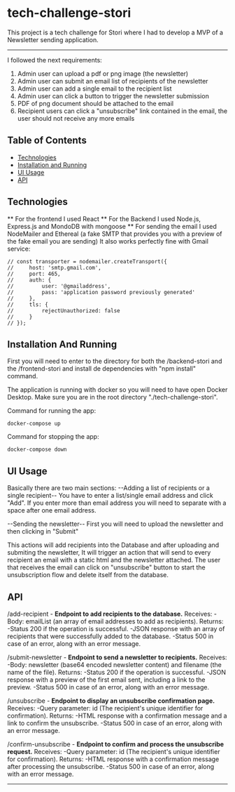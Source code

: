 # tech-challenge-stori

This project is a tech challenge for Stori where I had to develop a MVP of a Newsletter sending application.
***
I followed the next requirements: 

1. Admin user can upload a pdf or png image (the newsletter)
2. Admin user can submit an email list of recipients of the newsletter
3. Admin user can add a single email to the recipient list
4. Admin user can click a button to trigger the newsletter submission
5. PDF of png document should be attached to the email
6. Recipient users can click a "unsubscribe" link contained in the email, the user should not receive
any more emails

## Table of Contents
- [Technologies](#technologies)
- [Installation and Running](#installation)
- [UI Usage](#usage)
- [API](#api)

## Technologies
** For the frontend I used React
** For the Backend I used Node.js, Express.js and MondoDB with mongoose
** For sending the email I used NodeMailer and Ethereal (a fake SMTP that provides you with a preview of the fake email you are sending)
It also works perfectly fine with Gmail service:

    // const transporter = nodemailer.createTransport({
    //     host: 'smtp.gmail.com',
    //     port: 465,
    //     auth: {
    //         user: '@gmailaddress',
    //         pass: 'application password previously generated'
    //     },
    //     tls: {
    //         rejectUnauthorized: false
    //     }
    // });

## Installation And Running

First you will need to enter to the directory for both the /backend-stori and the /frontend-stori and install de dependencies with "npm install" command.

The application is running with docker so you will need to have open Docker Desktop.
Make sure you are in the root directory "./tech-challenge-stori".

Command for running the app:
```
docker-compose up
```

Command for stopping the app:
```
docker-compose down
```

## UI Usage
Basically there are two main sections:
--Adding a list of recipients or a single recipient--
    You have to enter a list/single email address and click "Add".
    If you enter more than email address you will need to separate with a space after one email address.
    
--Sending the newsletter--
    First you will need to upload the newsletter and then clicking in "Submit"
    
This actions will add recipients into the Database and after uploading and submiting the newsletter, It will trigger an action that will send to every recipient an email with a static html and the newsletter attached.
The user that receives the email can click on "unsubscribe" button to start the unsubscription flow and delete itself from the database.

## API
/add-recipient - **Endpoint to add recipients to the database.**
    Receives:
    -Body: emailList (an array of email addresses to add as recipients).
    Returns:
    -Status 200 if the operation is successful.
    -JSON response with an array of recipients that were successfully added to the database.
    -Status 500 in case of an error, along with an error message.
 
/submit-newsletter - **Endpoint to send a newsletter to recipients.**
    Receives:
    -Body: newsletter (base64 encoded newsletter content) and filename (the name of the file).
    Returns:
    -Status 200 if the operation is successful.
    -JSON response with a preview of the first email sent, including a link to the preview.
    -Status 500 in case of an error, along with an error message.

/unsubscribe - **Endpoint to display an unsubscribe confirmation page.**
    Receives:
    -Query parameter: id (The recipient's unique identifier for confirmation).
    Returns:
    -HTML response with a confirmation message and a link to confirm the unsubscribe.
    -Status 500 in case of an error, along with an error message.

/confirm-unsubscribe - **Endpoint to confirm and process the unsubscribe request.**
    Receives: 
    -Query parameter: id (The recipient's unique identifier for confirmation).
    Returns: 
    -HTML response with a confirmation message after processing the unsubscribe.
    -Status 500 in case of an error, along with an error message.



***
